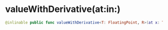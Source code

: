 # valueWithDerivative(at:in:)

``` swift
@inlinable public func valueWithDerivative<T: FloatingPoint, R>(at x: T, in f: @escaping @differentiable (T) -> R) -> (value: R, derivative: R.TangentVector) where T.TangentVector == T
```
